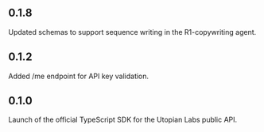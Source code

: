 ## 0.1.8

Updated schemas to support sequence writing in the R1-copywriting agent.

## 0.1.2

Added /me endpoint for API key validation.

## 0.1.0

Launch of the official TypeScript SDK for the Utopian Labs public API.
